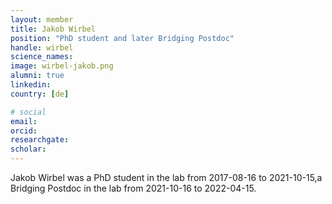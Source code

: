 ```yaml
---
layout: member
title: Jakob Wirbel
position: "PhD student and later Bridging Postdoc"
handle: wirbel
science_names:
image: wirbel-jakob.png
alumni: true
linkedin:
country: [de]

# social
email:
orcid:
researchgate:
scholar:
---
```


Jakob Wirbel was a PhD student in the lab from 2017-08-16 to 2021-10-15,a Bridging Postdoc in the lab from 2021-10-16 to 2022-04-15.
